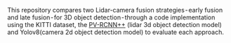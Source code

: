 This repository compares two Lidar-camera fusion strategies - early fusion and late fusion - for 3D object detection - through a code implementation using the KITTI dataset, the [PV-RCNN++](https://arxiv.org/pdf/2102.00463) (lidar 3d object detection model) and Yolov8(camera 2d object detection model) to evaluate each approach.